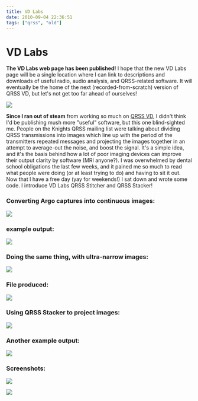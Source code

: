 ```yaml
---
title: VD Labs
date: 2010-09-04 22:36:51
tags: ["qrss", "old"]
---
```


# VD Labs

__The VD Labs web page has been published!__ I hope that the new VD Labs page will be a single location where I can link to descriptions and downloads of useful radio, audio analysis, and QRSS-related software. It will eventually be the home of the next (recorded-from-scratch) version of QRSS VD, but let's not get too far ahead of ourselves!

<div class="text-center img-medium">

[![](vd-labs-flyer_thumb.jpg)](vd-labs-flyer.jpg)

</div>

__Since I ran out of steam__ from working so much on [QRSS VD](http://www.swharden.com/blog/qrss_vd/), I didn't think I'd be publishing mush more "useful" software, but this one blind-sighted me. People on the Knights QRSS mailing list were talking about dividing QRSS transmissions into images which line up with the period of the transmitters repeated messages and projecting the images together in an attempt to average-out the noise, and boost the signal. It's a simple idea, and it's the basis behind how a lot of poor imaging devices can improve their output clarity by software (MRI anyone?). I was overwhelmed by dental school obligations the last few weeks, and it pained me so much to read what people were doing (or at least trying to do) and having to sit it out. Now that I have a free day (yay for weekends!) I sat down and wrote some code. I introduce VD Labs QRSS Stitcher and QRSS Stacker!

### Converting Argo captures into continuous images:

![](https://www.youtube.com/embed/Xyo10SyHtfU)


### example output:

<div class="text-center img-border large">

[![](stitched_thumb.jpg)](stitched.jpg)

</div>

### Doing the same thing, with ultra-narrow images:

![](https://www.youtube.com/embed/5jcZzIMtR-0)

### File produced:

<div class="text-center img-border">

[![](stacked_narrow_thumb.jpg)](stacked_narrow.jpg)

</div>

### Using QRSS Stacker to project images:

![](https://www.youtube.com/embed/-hiezkSFd4k)

### Another example output:

<div class="text-center img-border">

[![](stacked_stitched_thumb.jpg)](stacked_stitched.jpg)

</div>

### Screenshots:

<div class="text-center img-border">

![](vd-labs-qrss-stacker.jpg)

</div>

<div class="text-center img-border">

![](vd-labs-qrss-stitcher.jpg)

</div>